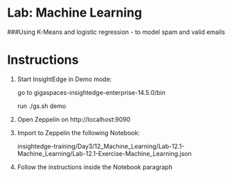 # Lab: Machine Learning

###Using K-Means and logistic regression - to model spam and valid emails
# Instructions

1. Start InsightEdge in Demo mode:

    go to gigaspaces-insightedge-enterprise-14.5.0/bin

    run ./gs.sh demo

2. Open Zeppelin on http://localhost:9090

3. Import to Zeppelin the following Notebook:

    insightedge-training/Day3/12_Machine_Learning/Lab-12.1-Machine_Learning/Lab-12.1-Exercise-Machine_Learning.json

4. Follow the instructions inside the Notebook paragraph
